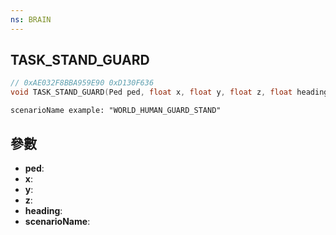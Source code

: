 ```yaml
---
ns: BRAIN
---
```

## TASK_STAND_GUARD

```c
// 0xAE032F8BBA959E90 0xD130F636
void TASK_STAND_GUARD(Ped ped, float x, float y, float z, float heading, char* scenarioName);
```

```
scenarioName example: "WORLD_HUMAN_GUARD_STAND"  
```

## 參數
* **ped**: 
* **x**: 
* **y**: 
* **z**: 
* **heading**: 
* **scenarioName**: 

